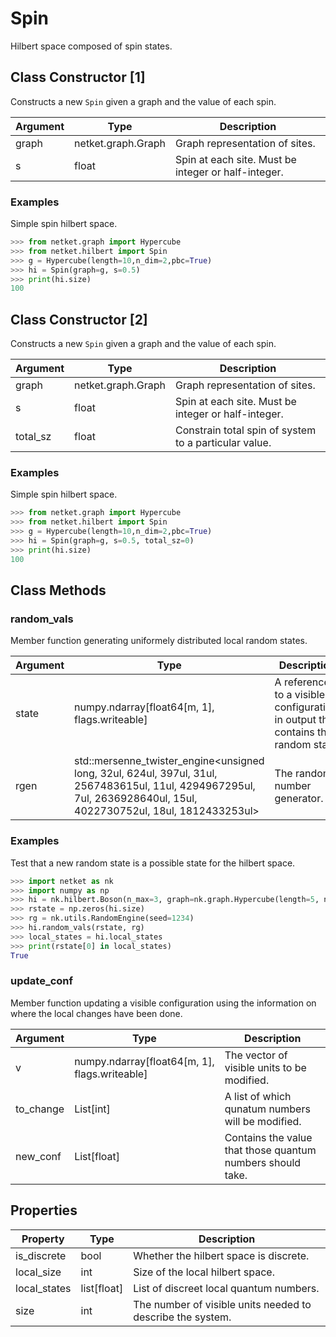 # Spin
Hilbert space composed of spin states.

## Class Constructor [1]
Constructs a new ``Spin`` given a graph and the value of each spin.

|Argument|       Type       |                    Description                    |
|--------|------------------|---------------------------------------------------|
|graph   |netket.graph.Graph|Graph representation of sites.                     |
|s       |float             |Spin at each site. Must be integer or half-integer.|

### Examples
Simple spin hilbert space.

```python
>>> from netket.graph import Hypercube
>>> from netket.hilbert import Spin
>>> g = Hypercube(length=10,n_dim=2,pbc=True)
>>> hi = Spin(graph=g, s=0.5)
>>> print(hi.size)
100

```


## Class Constructor [2]
Constructs a new ``Spin`` given a graph and the value of each spin.

|Argument|       Type       |                     Description                     |
|--------|------------------|-----------------------------------------------------|
|graph   |netket.graph.Graph|Graph representation of sites.                       |
|s       |float             |Spin at each site. Must be integer or half-integer.  |
|total_sz|float             |Constrain total spin of system to a particular value.|

### Examples
Simple spin hilbert space.

```python
>>> from netket.graph import Hypercube
>>> from netket.hilbert import Spin
>>> g = Hypercube(length=10,n_dim=2,pbc=True)
>>> hi = Spin(graph=g, s=0.5, total_sz=0)
>>> print(hi.size)
100

```



## Class Methods 
### random_vals
Member function generating uniformely distributed local random states.

|Argument|                                                                               Type                                                                               |                                   Description                                   |
|--------|------------------------------------------------------------------------------------------------------------------------------------------------------------------|---------------------------------------------------------------------------------|
|state   |numpy.ndarray[float64[m, 1], flags.writeable]                                                                                                                     |A reference to a visible configuration, in output this contains the random state.|
|rgen    |std::mersenne_twister_engine<unsigned long, 32ul, 624ul, 397ul, 31ul, 2567483615ul, 11ul, 4294967295ul, 7ul, 2636928640ul, 15ul, 4022730752ul, 18ul, 1812433253ul>|The random number generator.                                                     |

### Examples
Test that a new random state is a possible state for the hilbert
space.

```python
>>> import netket as nk
>>> import numpy as np
>>> hi = nk.hilbert.Boson(n_max=3, graph=nk.graph.Hypercube(length=5, n_dim=1))
>>> rstate = np.zeros(hi.size)
>>> rg = nk.utils.RandomEngine(seed=1234)
>>> hi.random_vals(rstate, rg)
>>> local_states = hi.local_states
>>> print(rstate[0] in local_states)
True

```



### update_conf
Member function updating a visible configuration using the information on
where the local changes have been done.

|Argument |                    Type                     |                       Description                        |
|---------|---------------------------------------------|----------------------------------------------------------|
|v        |numpy.ndarray[float64[m, 1], flags.writeable]|The vector of visible units to be modified.               |
|to_change|List[int]                                    |A list of which qunatum numbers will be modified.         |
|new_conf |List[float]                                  |Contains the value that those quantum numbers should take.|

## Properties

|  Property  |   Type    |                        Description                        |
|------------|-----------|-----------------------------------------------------------|
|is_discrete |bool       | Whether the hilbert space is discrete.                    |
|local_size  |int        | Size of the local hilbert space.                          |
|local_states|list[float]| List of discreet local quantum numbers.                   |
|size        |int        | The number of visible units needed to describe the system.|
